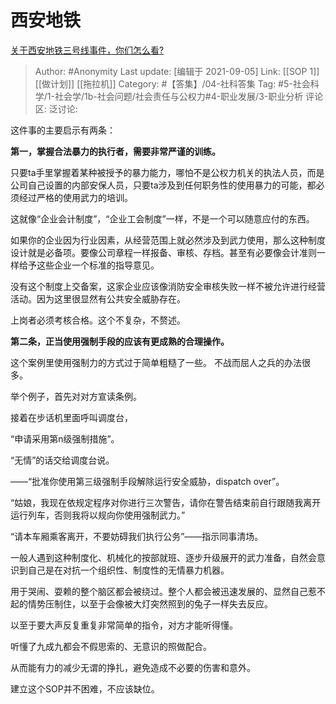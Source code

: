 # 西安地铁
[关于西安地铁三号线事件，你们怎么看?](https://www.zhihu.com/question/483871366/answer/2103934331)

> Author: #Anonymity
> Last update: [编辑于 2021-09-05]
> Link: [[SOP 1]] [[做计划]] [[拖拉机]]
> Category: #【答集】/04-社科答集
> Tag: #5-社会科学/1-社会学/1b-社会问题/社会责任与公权力#4-职业发展/3-职业分析
> 评论区:
> 泛讨论:

这件事的主要启示有两条：

**第一，掌握合法暴力的执行者，需要非常严谨的训练。**

只要ta手里掌握着某种被授予的暴力能力，哪怕不是公权力机关的执法人员，而是公司自己设置的内部安保人员，只要ta涉及到任何职务性的使用暴力的可能，都必须经过严格的使用武力的培训。

这就像“企业会计制度”，“企业工会制度”一样，不是一个可以随意应付的东西。

如果你的企业因为行业因素，从经营范围上就必然涉及到武力使用，那么这种制度设计就是必备项。要像公司章程一样报备、审核、存档。甚至有必要像会计准则一样给予这些企业一个标准的指导意见。

没有这个制度上交备案，这家企业应该像消防安全审核失败一样不被允许进行经营活动。因为这里很显然有公共安全威胁存在。

上岗者必须考核合格。这个不复杂，不赘述。

**第二条，正当使用强制手段的应该有更成熟的合理操作。**

这个案例里使用强制力的方式过于简单粗糙了一些。 不战而屈人之兵的办法很多。

举个例子，首先对对方宣读条例。

接着在步话机里面呼叫调度台，

“申请采用第n级强制措施”。

“无情”的话交给调度台说。

——“批准你使用第三级强制手段解除运行安全威胁，dispatch over”。

“姑娘，我现在依规定程序对你进行三次警告，请你在警告结束前自行跟随我离开运行列车，否则我将以规向你使用强制武力。”

“请本车厢乘客离开，不要妨碍我们执行公务”——指示同事清场。

一般人遇到这种制度化、机械化的按部就班、逐步升级展开的武力准备，自然会意识到自己是在对抗一个组织性、制度性的无情暴力机器。

用于哭闹、耍赖的整个脑区都会被绕过。整个人都会被迅速发展的、显然自己惹不起的情势压制住，以至于会像被大灯突然照到的兔子一样失去反应。

以至于要大声反复重复非常简单的指令，对方才能听得懂。

听懂了九成九都会不假思索的、无意识的照做配合。

从而能有力的减少无谓的挣扎，避免造成不必要的伤害和意外。

建立这个SOP并不困难，不应该缺位。
